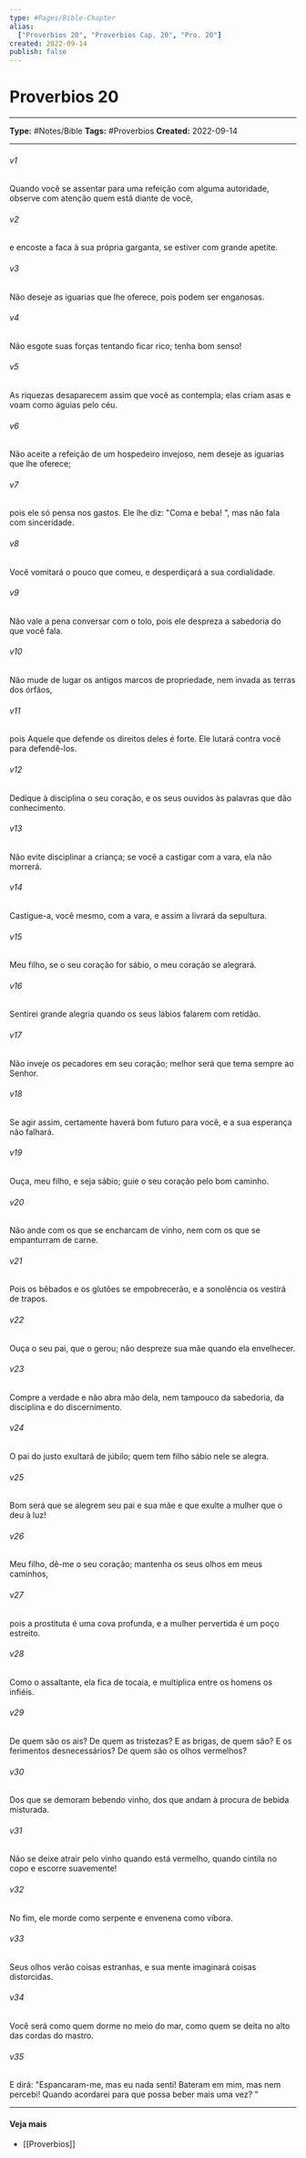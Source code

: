 ```yaml
---
type: #Pages/Bible-Chapter
alias:
  ["Proverbios 20", "Proverbios Cap. 20", "Pro. 20"]
created: 2022-09-14
publish: false
---
```


# Proverbios 20

---

**Type:** #Notes/Bible
**Tags:** #Proverbios
**Created:** 2022-09-14

---

###### v1
Quando você se assentar para uma refeição com alguma autoridade, observe com atenção quem está diante de você,
###### v2
e encoste a faca à sua própria garganta, se estiver com grande apetite.
###### v3
Não deseje as iguarias que lhe oferece, pois podem ser enganosas.
###### v4
Não esgote suas forças tentando ficar rico; tenha bom senso!
###### v5
As riquezas desaparecem assim que você as contempla; elas criam asas e voam como águias pelo céu.
###### v6
Não aceite a refeição de um hospedeiro invejoso, nem deseje as iguarias que lhe oferece;
###### v7
pois ele só pensa nos gastos. Ele lhe diz: "Coma e beba! ", mas não fala com sinceridade.
###### v8
Você vomitará o pouco que comeu, e desperdiçará a sua cordialidade.
###### v9
Não vale a pena conversar com o tolo, pois ele despreza a sabedoria do que você fala.
###### v10
Não mude de lugar os antigos marcos de propriedade, nem invada as terras dos órfãos,
###### v11
pois Aquele que defende os direitos deles é forte. Ele lutará contra você para defendê-los.
###### v12
Dedique à disciplina o seu coração, e os seus ouvidos às palavras que dão conhecimento.
###### v13
Não evite disciplinar a criança; se você a castigar com a vara, ela não morrerá.
###### v14
Castigue-a, você mesmo, com a vara, e assim a livrará da sepultura.
###### v15
Meu filho, se o seu coração for sábio, o meu coração se alegrará.
###### v16
Sentirei grande alegria quando os seus lábios falarem com retidão.
###### v17
Não inveje os pecadores em seu coração; melhor será que tema sempre ao Senhor.
###### v18
Se agir assim, certamente haverá bom futuro para você, e a sua esperança não falhará.
###### v19
Ouça, meu filho, e seja sábio; guie o seu coração pelo bom caminho.
###### v20
Não ande com os que se encharcam de vinho, nem com os que se empanturram de carne.
###### v21
Pois os bêbados e os glutões se empobrecerão, e a sonolência os vestirá de trapos.
###### v22
Ouça o seu pai, que o gerou; não despreze sua mãe quando ela envelhecer.
###### v23
Compre a verdade e não abra mão dela, nem tampouco da sabedoria, da disciplina e do discernimento.
###### v24
O pai do justo exultará de júbilo; quem tem filho sábio nele se alegra.
###### v25
Bom será que se alegrem seu pai e sua mãe e que exulte a mulher que o deu à luz!
###### v26
Meu filho, dê-me o seu coração; mantenha os seus olhos em meus caminhos,
###### v27
pois a prostituta é uma cova profunda, e a mulher pervertida é um poço estreito.
###### v28
Como o assaltante, ela fica de tocaia, e multiplica entre os homens os infiéis.
###### v29
De quem são os ais? De quem as tristezas? E as brigas, de quem são? E os ferimentos desnecessários? De quem são os olhos vermelhos?
###### v30
Dos que se demoram bebendo vinho, dos que andam à procura de bebida misturada.
###### v31
Não se deixe atrair pelo vinho quando está vermelho, quando cintila no copo e escorre suavemente!
###### v32
No fim, ele morde como serpente e envenena como víbora.
###### v33
Seus olhos verão coisas estranhas, e sua mente imaginará coisas distorcidas.
###### v34
Você será como quem dorme no meio do mar, como quem se deita no alto das cordas do mastro.
###### v35
E dirá: "Espancaram-me, mas eu nada senti! Bateram em mim, mas nem percebi! Quando acordarei para que possa beber mais uma vez? "


---

#### Veja mais

- [[Proverbios]]

